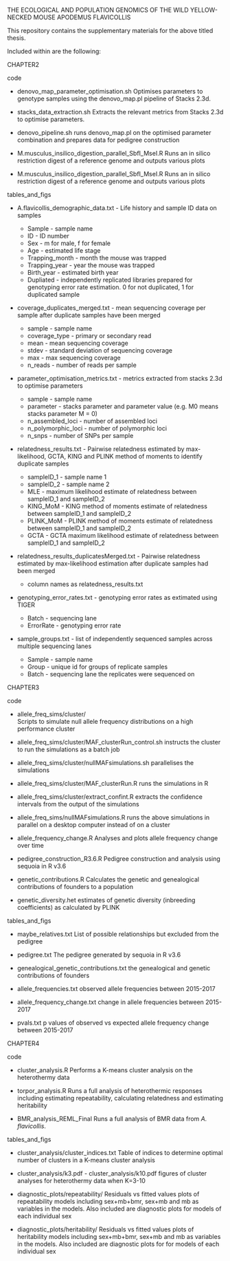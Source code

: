 THE ECOLOGICAL AND POPULATION GENOMICS OF THE
WILD YELLOW-NECKED MOUSE APODEMUS FLAVICOLLIS


This repository contains the supplementary materials for the above titled thesis.

Included within are the following:

CHAPTER2

code
- denovo_map_parameter_optimisation.sh 
	Optimises parameters to genotype samples using the denovo_map.pl pipeline of Stacks 2.3d.

- stacks_data_extraction.sh
	Extracts the relevant metrics from Stacks 2.3d to optimise parameters. 

- denovo_pipeline.sh
	runs denovo_map.pl on the optimised parameter combination and prepares data for pedigree construction

- M.musculus_insilico_digestion_parallel_SbfI_MseI.R
	Runs an in silico restriction digest of a reference genome and outputs various plots

- M.musculus_insilico_digestion_parallel_SbfI_MseI.R
	Runs an in silico restriction digest of a reference genome and outputs various plots

 tables_and_figs
- A.flavicollis_demographic_data.txt - Life history and sample ID data on samples
	- Sample - sample name
	- ID - ID number
	- Sex - m for male, f for female
	- Age - estimated life stage
	- Trapping_month - month the mouse was trapped
	- Trapping_year - year the mouse was trapped
	- Birth_year - estimated birth year 
	- Dupliated - independently replicated libraries prepared for genotyping error rate estimation. 0 for not duplicated, 1 for duplicated sample 

- coverage_duplicates_merged.txt - mean sequencing coverage per sample after duplicate samples have been merged
	- sample - sample name
	- coverage_type - primary or secondary read
	- mean - mean sequencing coverage
	- stdev - standard deviation of sequencing coverage
	- max - max sequencing coverage
	- n_reads - number of reads per sample

- parameter_optimisation_metrics.txt - metrics extracted from stacks 2.3d to optimise parameters
	- sample - sample name
	- parameter - stacks parameter and parameter value (e.g. M0 means stacks parameter M = 0)
	- n_assembled_loci - number of assembled loci
	- n_polymorphic_loci - number of polymorphic loci
	- n_snps - number of SNPs per sample

- relatedness_results.txt - Pairwise relatedness estimated by max-likelihood, GCTA, KING and PLINK method of moments to identify duplicate samples
	- sampleID_1 - sample name 1
	- sampleID_2 - sample name 2
	- MLE - maximum likelihood estimate of relatedness between sampleID_1 and sampleID_2
	- KING_MoM - KING method of moments estimate of relatedness between sampleID_1 and sampleID_2
	- PLINK_MoM - PLINK method of moments estimate of relatedness between sampleID_1 and sampleID_2
	- GCTA - GCTA maximum likelihood estimate of relatedness between sampleID_1 and sampleID_2
	
- relatedness_results_duplicatesMerged.txt - Pairwise relatedness estimated by max-likelihood estimation after duplicate samples had been merged
	- column names as relatedness_results.txt

- genotyping_error_rates.txt - genotyping error rates as extimated using TIGER
	- Batch - sequencing lane
	- ErrorRate - genotyping error rate

- sample_groups.txt - list of independently sequenced samples across multiple sequencing lanes
	- Sample - sample name
	- Group - unique id for groups of replicate samples
	- Batch - sequencing lane the replicates were sequenced on



CHAPTER3

 code 
- allele_freq_sims/cluster/  
	Scripts to simulate null allele frequency distributions on a high performance cluster

- allele_freq_sims/cluster/MAF_clusterRun_control.sh 
	instructs the cluster to run the simulations as a batch job
	
- allele_freq_sims/cluster/nullMAFsimulations.sh 
	parallelises the simulations
	
- allele_freq_sims/cluster/MAF_clusterRun.R 
 	runs the simulations in R

- allele_freq_sims/cluster/extract_confint.R 
	extracts the confidence intervals from the output of the simulations
	
- allele_freq_sims/nullMAFsimulations.R
	runs the above simulations in parallel on a desktop computer instead of on a cluster

- allele_frequency_change.R
	Analyses and plots allele frequency change over time

- pedigree_construction_R3.6.R
	Pedigree construction and analysis using sequoia in R v3.6

- genetic_contributions.R
	Calculates the genetic and genealogical contributions of founders to a population
	
- genetic_diversity.het
	estimates of genetic diversity (inbreeding coefficients) as calculated by PLINK


 tables_and_figs

- maybe_relatives.txt
	List of possible relationships but excluded from the pedigree

- pedigree.txt
	The pedigree generated by sequoia in R v3.6
	
- genealogical_genetic_contributions.txt
	the genealogical and genetic contributions of founders

- allele_frequencies.txt
	observed allele frequencies between 2015-2017
	
- allele_frequency_change.txt
	change in allele frequencies between 2015-2017

- pvals.txt
	p values of observed vs expected allele frequency change between 2015-2017

CHAPTER4

 code
- cluster_analysis.R
	Performs a K-means cluster analysis on the heterothermy data

- torpor_analysis.R
	Runs a full analysis of heterothermic responses including estimating repeatability, calculating relatedness and estimating heritability

- BMR_analysis_REML_Final
	Runs a full analysis of BMR data from _A. flavicollis_.

 tables_and_figs	
	
- cluster_analysis/cluster_indices.txt
	Table of indices to determine optimal number of clusters in a K-means cluster analysis

- cluster_analysis/k3.pdf - cluster_analysis/k10.pdf
	figures of cluster analyses for heterothermy data when K=3-10

- diagnostic_plots/repeatability/
	Residuals vs fitted values plots of repeatability models including sex+mb+bmr, sex+mb and mb as variables in the models. Also included are diagnostic plots for models of each individual sex
		
- diagnostic_plots/heritability/
	Residuals vs fitted values plots of heritability models including sex+mb+bmr, sex+mb and mb as variables in the models. Also included are diagnostic plots for for models of each individual sex
	


